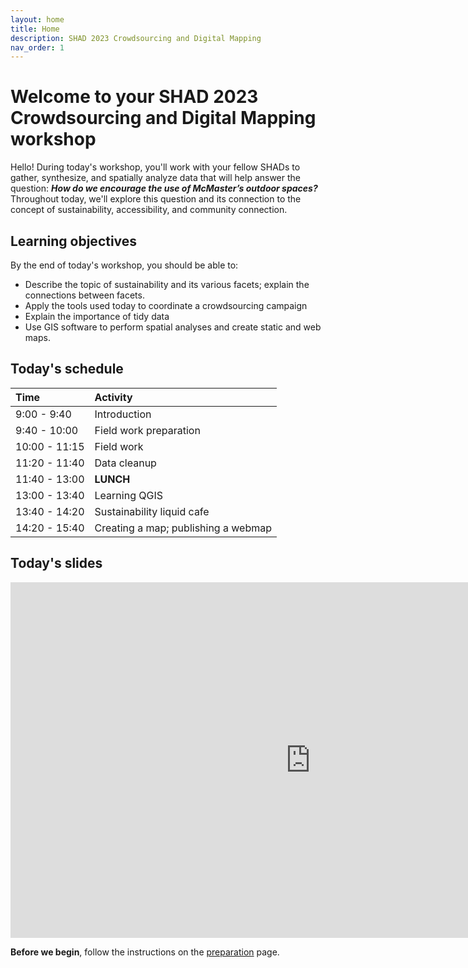 ```yaml
---
layout: home
title: Home
description: SHAD 2023 Crowdsourcing and Digital Mapping
nav_order: 1
---
```


# Welcome to your SHAD 2023 Crowdsourcing and Digital Mapping workshop

Hello! During today's workshop, you'll work with your fellow SHADs to gather, synthesize, and spatially analyze data that will help answer the question: ***How do we encourage the use of McMaster’s outdoor spaces?*** Throughout today, we'll explore this question and its connection to the concept of sustainability, accessibility, and community connection.

## Learning objectives
By the end of today's workshop, you should be able to: 
- Describe the topic of sustainability and its various facets; explain the connections between facets.
- Apply the tools used today to coordinate a crowdsourcing campaign
- Explain the importance of tidy data
- Use GIS software to perform spatial analyses and create static and web maps.  

## Today's schedule

|Time|Activity|
|:---|:---|
|9:00 - 9:40|Introduction|
|9:40 - 10:00|Field work preparation|
|10:00 - 11:15|Field work|
|11:20 - 11:40|Data cleanup|
|11:40 - 13:00|**LUNCH**|
|13:00 - 13:40|Learning QGIS|
|13:40 - 14:20|Sustainability liquid cafe|
|14:20 - 15:40|Creating a map; publishing a webmap|

## Today's slides
<iframe src="https://docs.google.com/presentation/d/e/2PACX-1vRhUXeRFfWTqeMIIYrFVlclHZ-reYxBxam4ShqMWATs8JouF767JMXIWtz84rSeidYPWshgf0wZek2q/embed?start=false&loop=false&delayms=30000" frameborder="0" width="960" height="569" allowfullscreen="true" mozallowfullscreen="true" webkitallowfullscreen="true"></iframe>

**Before we begin**, follow the instructions on the [preparation](preparation) page.
